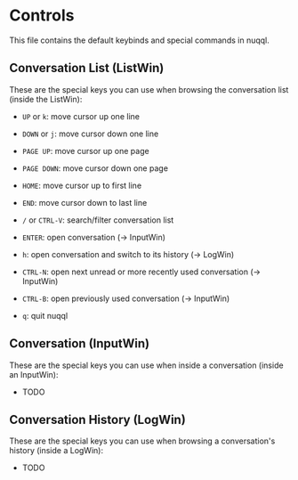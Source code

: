 # Controls

This file contains the default keybinds and special commands in nuqql.

## Conversation List (ListWin)

These are the special keys you can use when browsing the conversation list
(inside the ListWin):

* `UP` or `k`: move cursor up one line
* `DOWN` or `j`: move cursor down one line
* `PAGE UP`: move cursor up one page
* `PAGE DOWN`: move cursor down one page
* `HOME`: move cursor up to first line
* `END`: move cursor down to last line
* `/` or `CTRL-V`: search/filter conversation list

* `ENTER`: open conversation (-> InputWin)
* `h`: open conversation and switch to its history (-> LogWin)
* `CTRL-N`: open next unread or more recently used conversation (-> InputWin)
* `CTRL-B`: open previously used conversation (-> InputWin)

* `q`: quit nuqql

## Conversation (InputWin)

These are the special keys you can use when inside a conversation (inside an
InputWin):

* TODO

##  Conversation History (LogWin)

These are the special keys you can use when browsing a conversation's history
(inside a LogWin):

* TODO
